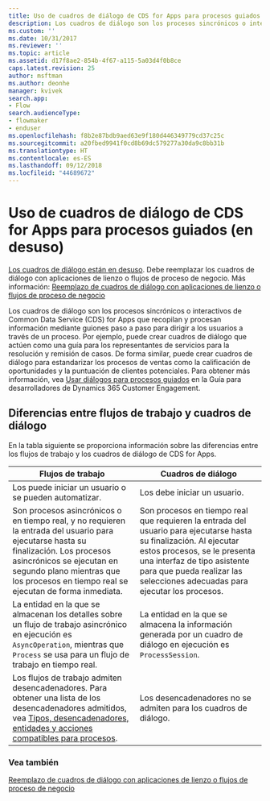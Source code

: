 ```yaml
---
title: Uso de cuadros de diálogo de CDS for Apps para procesos guiados (en desuso) | Microsoft Docs
description: Los cuadros de diálogo son los procesos sincrónicos o interactivos que recopilan y procesan información mediante guiones paso a paso para dirigir a los usuarios a través de un proceso
ms.custom: ''
ms.date: 10/31/2017
ms.reviewer: ''
ms.topic: article
ms.assetid: d17f8ae2-854b-4f67-a115-5a03d4f0b8ce
caps.latest.revision: 25
author: msftman
ms.author: deonhe
manager: kvivek
search.app:
- Flow
search.audienceType:
- flowmaker
- enduser
ms.openlocfilehash: f8b2e87bdb9aed63e9f180d446349779cd37c25c
ms.sourcegitcommit: a20fbed9941f0cd8b69dc579277a30da9c8bb31b
ms.translationtype: HT
ms.contentlocale: es-ES
ms.lasthandoff: 09/12/2018
ms.locfileid: "44689672"
---
```

# <a name="use-cds-for-apps-dialogs-for-guided-processes-deprecated"></a>Uso de cuadros de diálogo de CDS for Apps para procesos guiados (en desuso)

[Los cuadros de diálogo están en desuso](/dynamics365/get-started/whats-new/customer-engagement/important-changes-coming#dialogs-are-deprecated). Debe reemplazar los cuadros de diálogo con aplicaciones de lienzo o flujos de proceso de negocio. Más información: [Reemplazo de cuadros de diálogo con aplicaciones de lienzo o flujos de proceso de negocio](replace-dialogs.md) 

Los cuadros de diálogo son los procesos sincrónicos o interactivos de Common Data Service (CDS) for Apps que recopilan y procesan información mediante guiones paso a paso para dirigir a los usuarios a través de un proceso. Por ejemplo, puede crear cuadros de diálogo que actúen como una guía para los representantes de servicios para la resolución y remisión de casos. De forma similar, puede crear cuadros de diálogo para estandarizar los procesos de ventas como la calificación de oportunidades y la puntuación de clientes potenciales. Para obtener más información, vea [Usar diálogos para procesos guiados](/dynamics365/customer-engagement/developer/use-dialogs-guided-processes) en la Guía para desarrolladores de Dynamics 365 Customer Engagement.

## <a name="differences-between-workflows-and-dialogs"></a>Diferencias entre flujos de trabajo y cuadros de diálogo

En la tabla siguiente se proporciona información sobre las diferencias entre los flujos de trabajo y los cuadros de diálogo de CDS for Apps.  


| Flujos de trabajo     |    Cuadros de diálogo      |
|---------------|--------------|
|                                                                                                  Los puede iniciar un usuario o se pueden automatizar.                                                                                                   |                                                                                          Los debe iniciar un usuario.                                                                                          |
|                                  Son procesos asincrónicos o en tiempo real, y no requieren la entrada del usuario para ejecutarse hasta su finalización. Los procesos asincrónicos se ejecutan en segundo plano mientras que los procesos en tiempo real se ejecutan de forma inmediata.                                   | Son procesos en tiempo real que requieren la entrada del usuario para ejecutarse hasta su finalización. Al ejecutar estos procesos, se le presenta una interfaz de tipo asistente para que pueda realizar las selecciones adecuadas para ejecutar los procesos. |
|                                                    La entidad en la que se almacenan los detalles sobre un flujo de trabajo asincrónico en ejecución es `AsyncOperation`, mientras que `Process` se usa para un flujo de trabajo en tiempo real.                                                     |                                                       La entidad en la que se almacena la información generada por un cuadro de diálogo en ejecución es `ProcessSession`.                                                       |
|                  Los flujos de trabajo admiten desencadenadores. Para obtener una lista de los desencadenadores admitidos, vea [Tipos, desencadenadores, entidades y acciones compatibles para procesos](/dynamics365/customer-engagement/developer/supported-types-triggers-entities-actions-processes).                   |                                                                                   Los desencadenadores no se admiten para los cuadros de diálogo.                                                                                    |
  
### <a name="see-also"></a>Vea también
[Reemplazo de cuadros de diálogo con aplicaciones de lienzo o flujos de proceso de negocio](replace-dialogs.md)
